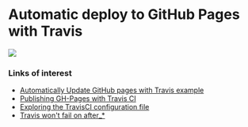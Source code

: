 # Automatic deploy to GitHub Pages with Travis

![](https://api.travis-ci.org/zurfyx/travis-build.svg?branch=master)

### Links of interest

- [Automatically Update GitHub pages with Travis example](http://www.steveklabnik.com/automatically_update_github_pages_with_travis_example/)
- [Publishing GH-Pages with Travis CI](https://medium.com/@nthgergo/publishing-gh-pages-with-travis-ci-53a8270e87db#.1pbwnjand)
- [Exploring the TravisCI configuration file](http://blog.tgrrtt.com/exploring-the-travisci-configuration-file)
- [Travis won't fail on after_*](https://github.com/travis-ci/travis-ci/issues/758#issuecomment-10325537)
